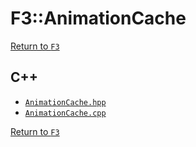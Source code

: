 # F3::AnimationCache

[Return to `F3`](/docs/F3.md)

## C++

- [`AnimationCache.hpp`](/c++/include/AnimationCache.hpp)
- [`AnimationCache.cpp`](/c++/source/AnimationCache.cpp)

[Return to `F3`](/docs/F3.md)